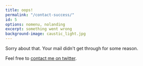 ```yaml
---
title: oops!
permalink: "/contact-success/"
id: 5
options: nomenu, nolanding
excerpt: something went wrong
background-image: caustic_light.jpg
---
```


Sorry about that. Your mail didn't get through for some reason.

Feel free to <a target="_blank"
   href="{{ site.social.twitter }}">contact me on twitter</a>.
